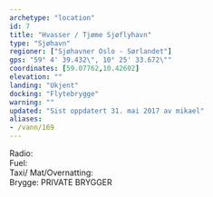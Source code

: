 ```yaml
---
archetype: "location"
id: 7
title: "Hvasser / Tjøme Sjøflyhavn"
type: "Sjøhavn"
regioner: ["Sjøhavner Oslo - Sørlandet"]
gps: "59° 4' 39.432\", 10° 25' 33.672\""
coordinates: [59.07762,10.42602]
elevation: ""
landing: "Ukjent"
docking: "Flytebrygge"
warning: ""
updated: "Sist oppdatert 31. mai 2017 av mikael"
aliases:
- /vann/169
---
```


Radio:\
Fuel:\
Taxi/ Mat/Overnatting:\
Brygge: PRIVATE BRYGGER
